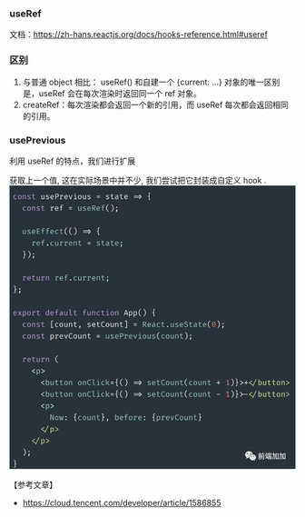 ### useRef
文档：https://zh-hans.reactjs.org/docs/hooks-reference.html#useref

### 区别
1. 与普通 object 相比：
useRef() 和自建一个 {current: ...} 对象的唯一区别是，useRef 会在每次渲染时返回同一个 ref 对象。
2. createRef：每次渲染都会返回一个新的引用，而 useRef 每次都会返回相同的引用。

### usePrevious

利用 useRef 的特点，我们进行扩展

获取上一个值, 这在实际场景中并不少, 我们尝试把它封装成自定义 hook . 
<img src="./assets/useRef.png" />


【参考文章】
- https://cloud.tencent.com/developer/article/1586855
